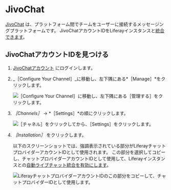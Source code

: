 # JivoChat

[JivoChat](https://jivochat.com/) は、プラットフォーム間でチームをユーザーに接続するメッセージングプラットフォームです。 JivoChatアカウントIDをLiferayインスタンスと[統合できます](../enabling-automated-live-chat-systems.md)。

## JivoChatアカウントIDを見つける

1. [JivoChatアカウント](https://app.jivosite.com/) にログインします。

2. _［Configure Your Channel］_に移動し、左下隅にある*［Manage］*をクリックします。

    ![［Configure Your Channel］に移動し、左下隅にある［管理する］をクリックします。](./jivochat/images/01.png)

3. *［Channels］* &rarr; *［Settings］*の順にクリックします。

    ![［チャネル］をクリックしてから、［Settings］をクリックします。](./jivochat/images/02.png)

4. *［Installation］* をクリックします。

    以下のスクリーンショットでは、強調表示されている部分がLiferayチャットプロバイダーアカウントIDとして使用されます。  この部分を選択してコピーし、チャットプロバイダーアカウントIDとして使用して、Liferayインスタンスとの[自動ライブチャット統合を有効にします](../enabling-automated-live-chat-systems.md)。

    ![LiferayチャットプロバイダーアカウントIDのこの部分をコピーして、チャットプロバイダーIDとして使用します。](./jivochat/images/03.png)
